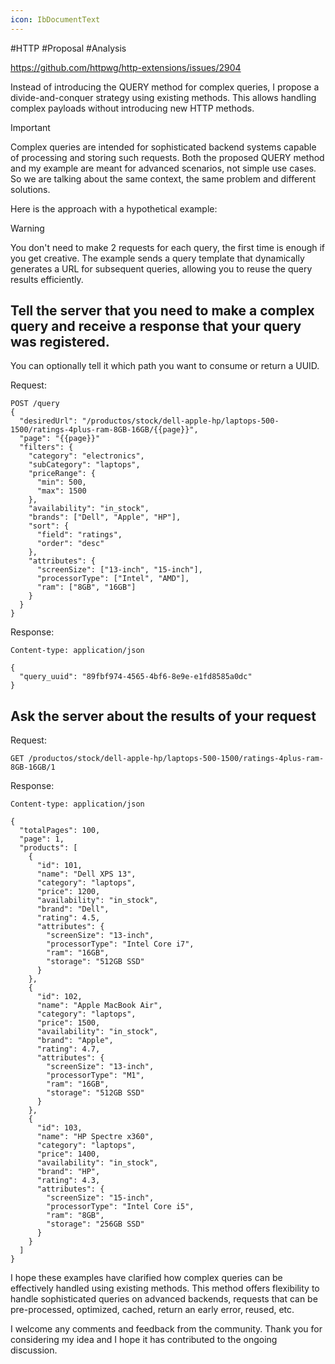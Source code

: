 ```yaml
---
icon: IbDocumentText
---
```

#HTTP #Proposal #Analysis

https://github.com/httpwg/http-extensions/issues/2904

Instead of introducing the QUERY method for complex queries, I propose a divide-and-conquer strategy using existing methods. This allows handling complex payloads without introducing new HTTP methods.

> [!IMPORTANT]
> Complex queries are intended for sophisticated backend systems capable of processing and storing such requests. Both the proposed QUERY method and my example are meant for advanced scenarios, not simple use cases. So we are talking about the same context, the same problem and different solutions.

Here is the approach with a hypothetical example:

> [!WARNING]
> You don't need to make 2 requests for each query, the first time is enough if you get creative. The example sends a query template that dynamically generates a URL for subsequent queries, allowing you to reuse the query results efficiently.

## Tell the server that you need to make a complex query and receive a response that your query was registered. 

You can optionally tell it which path you want to consume or return a UUID.

Request:

```http
POST /query
{
  "desiredUrl": "/productos/stock/dell-apple-hp/laptops-500-1500/ratings-4plus-ram-8GB-16GB/{{page}}",
  "page": "{{page}}"
  "filters": {
    "category": "electronics",
    "subCategory": "laptops",
    "priceRange": {
      "min": 500,
      "max": 1500
    },
    "availability": "in_stock",
    "brands": ["Dell", "Apple", "HP"],
    "sort": {
      "field": "ratings",
      "order": "desc"
    },
    "attributes": {
      "screenSize": ["13-inch", "15-inch"],
      "processorType": ["Intel", "AMD"],
      "ram": ["8GB", "16GB"]
    }
  }
}
```

Response:
```http
Content-type: application/json

{
  "query_uuid": "89fbf974-4565-4bf6-8e9e-e1fd8585a0dc"
}
```

## Ask the server about the results of your request

Request:
```http
GET /productos/stock/dell-apple-hp/laptops-500-1500/ratings-4plus-ram-8GB-16GB/1
```

Response:

```http
Content-type: application/json

{
  "totalPages": 100,
  "page": 1,
  "products": [
    {
      "id": 101,
      "name": "Dell XPS 13",
      "category": "laptops",
      "price": 1200,
      "availability": "in_stock",
      "brand": "Dell",
      "rating": 4.5,
      "attributes": {
        "screenSize": "13-inch",
        "processorType": "Intel Core i7",
        "ram": "16GB",
        "storage": "512GB SSD"
      }
    },
    {
      "id": 102,
      "name": "Apple MacBook Air",
      "category": "laptops",
      "price": 1500,
      "availability": "in_stock",
      "brand": "Apple",
      "rating": 4.7,
      "attributes": {
        "screenSize": "13-inch",
        "processorType": "M1",
        "ram": "16GB",
        "storage": "512GB SSD"
      }
    },
    {
      "id": 103,
      "name": "HP Spectre x360",
      "category": "laptops",
      "price": 1400,
      "availability": "in_stock",
      "brand": "HP",
      "rating": 4.3,
      "attributes": {
        "screenSize": "15-inch",
        "processorType": "Intel Core i5",
        "ram": "8GB",
        "storage": "256GB SSD"
      }
    }
  ]
}
```

I hope these examples have clarified how complex queries can be effectively handled using existing methods. This method offers flexibility to handle sophisticated queries on advanced backends, requests that can be pre-processed, optimized, cached, return an early error, reused, etc.

I welcome any comments and feedback from the community. Thank you for considering my idea and I hope it has contributed to the ongoing discussion.
